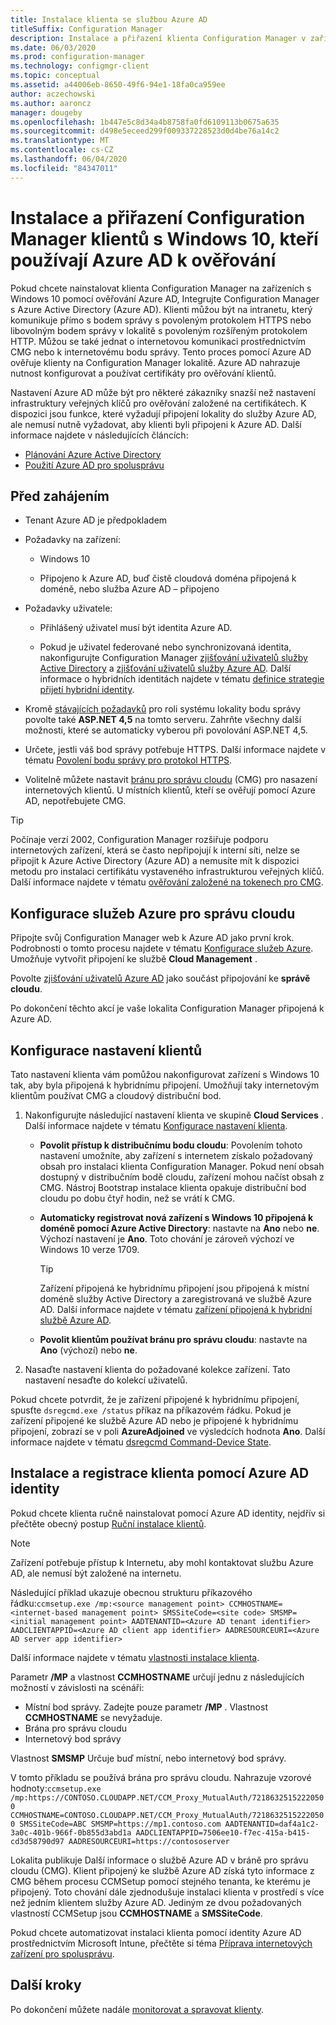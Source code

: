 ```yaml
---
title: Instalace klienta se službou Azure AD
titleSuffix: Configuration Manager
description: Instalace a přiřazení klienta Configuration Manager v zařízeních s Windows 10 pomocí Azure Active Directory pro ověřování
ms.date: 06/03/2020
ms.prod: configuration-manager
ms.technology: configmgr-client
ms.topic: conceptual
ms.assetid: a44006eb-8650-49f6-94e1-18fa0ca959ee
author: aczechowski
ms.author: aaroncz
manager: dougeby
ms.openlocfilehash: 1b447e5c8d34a4b8758fa0fd6109113b0675a635
ms.sourcegitcommit: d498e5eceed299f009337228523d0d4be76a14c2
ms.translationtype: MT
ms.contentlocale: cs-CZ
ms.lasthandoff: 06/04/2020
ms.locfileid: "84347011"
---
```

# <a name="install-and-assign-configuration-manager-windows-10-clients-using-azure-ad-for-authentication"></a>Instalace a přiřazení Configuration Manager klientů s Windows 10, kteří používají Azure AD k ověřování

Pokud chcete nainstalovat klienta Configuration Manager na zařízeních s Windows 10 pomocí ověřování Azure AD, Integrujte Configuration Manager s Azure Active Directory (Azure AD). Klienti můžou být na intranetu, který komunikuje přímo s bodem správy s povoleným protokolem HTTPS nebo libovolným bodem správy v lokalitě s povoleným rozšířeným protokolem HTTP. Můžou se také jednat o internetovou komunikaci prostřednictvím CMG nebo k internetovému bodu správy. Tento proces pomocí Azure AD ověřuje klienty na Configuration Manager lokalitě. Azure AD nahrazuje nutnost konfigurovat a používat certifikáty pro ověřování klientů.

Nastavení Azure AD může být pro některé zákazníky snazší než nastavení infrastruktury veřejných klíčů pro ověřování založené na certifikátech. K dispozici jsou funkce, které vyžadují připojení lokality do služby Azure AD, ale nemusí nutně vyžadovat, aby klienti byli připojeni k Azure AD.<!-- SCCMDocs issue 1259 --> Další informace najdete v následujících článcích:

- [Plánování Azure Active Directory](../../plan-design/security/plan-for-security.md#bkmk_planazuread)
- [Použití Azure AD pro spolusprávu](../../../comanage/quickstart-hybrid-aad.md)

## <a name="before-you-begin"></a>Před zahájením

- Tenant Azure AD je předpokladem  

- Požadavky na zařízení:  

  - Windows 10  

  - Připojeno k Azure AD, buď čistě cloudová doména připojená k doméně, nebo služba Azure AD – připojeno  

- Požadavky uživatele:  

  - Přihlášený uživatel musí být identita Azure AD.

  - Pokud je uživatel federované nebo synchronizovaná identita, nakonfigurujte Configuration Manager [zjišťování uživatelů služby Active Directory](../../servers/deploy/configure/about-discovery-methods.md#bkmk_aboutUser) a [zjišťování uživatelů služby Azure AD](../../servers/deploy/configure/about-discovery-methods.md#azureaddisc). Další informace o hybridních identitách najdete v tématu [definice strategie přijetí hybridní identity](https://docs.microsoft.com/azure/active-directory/hybrid/plan-hybrid-identity-design-considerations-identity-adoption-strategy).<!--497750-->

- Kromě [stávajících požadavků](../../plan-design/configs/site-and-site-system-prerequisites.md#bkmk_2012MPpreq) pro roli systému lokality bodu správy povolte také **ASP.NET 4,5** na tomto serveru. Zahrňte všechny další možnosti, které se automaticky vyberou při povolování ASP.NET 4,5.  

- Určete, jestli váš bod správy potřebuje HTTPS. Další informace najdete v tématu [Povolení bodu správy pro protokol HTTPS](../manage/cmg/certificates-for-cloud-management-gateway.md#bkmk_mphttps).  

- Volitelně můžete nastavit [bránu pro správu cloudu](../manage/cmg/plan-cloud-management-gateway.md) (CMG) pro nasazení internetových klientů. U místních klientů, kteří se ověřují pomocí Azure AD, nepotřebujete CMG.  

> [!TIP]
> Počínaje verzí 2002,<!--5686290--> Configuration Manager rozšiřuje podporu internetových zařízení, která se často nepřipojují k interní síti, nelze se připojit k Azure Active Directory (Azure AD) a nemusíte mít k dispozici metodu pro instalaci certifikátu vystaveného infrastrukturou veřejných klíčů. Další informace najdete v tématu [ověřování založené na tokenech pro CMG](deploy-clients-cmg-token.md).

## <a name="configure-azure-services-for-cloud-management"></a>Konfigurace služeb Azure pro správu cloudu

Připojte svůj Configuration Manager web k Azure AD jako první krok. Podrobnosti o tomto procesu najdete v tématu [Konfigurace služeb Azure](../../servers/deploy/configure/azure-services-wizard.md). Umožňuje vytvořit připojení ke službě **Cloud Management** .

Povolte [zjišťování uživatelů Azure AD](../../servers/deploy/configure/configure-discovery-methods.md#azureaadisc) jako součást připojování ke **správě cloudu**.

Po dokončení těchto akcí je vaše lokalita Configuration Manager připojená k Azure AD.

## <a name="configure-client-settings"></a>Konfigurace nastavení klientů

Tato nastavení klienta vám pomůžou nakonfigurovat zařízení s Windows 10 tak, aby byla připojená k hybridnímu připojení. Umožňují taky internetovým klientům používat CMG a cloudový distribuční bod.

1. Nakonfigurujte následující nastavení klienta ve skupině **Cloud Services** . Další informace najdete v tématu [Konfigurace nastavení klienta](configure-client-settings.md).

    - **Povolit přístup k distribučnímu bodu cloudu**: Povolením tohoto nastavení umožníte, aby zařízení s internetem získalo požadovaný obsah pro instalaci klienta Configuration Manager. Pokud není obsah dostupný v distribučním bodě cloudu, zařízení mohou načíst obsah z CMG. Nástroj Bootstrap instalace klienta opakuje distribuční bod cloudu po dobu čtyř hodin, než se vrátí k CMG.<!--495533-->  

    - **Automaticky registrovat nová zařízení s Windows 10 připojená k doméně pomocí Azure Active Directory**: nastavte na **Ano** nebo **ne**. Výchozí nastavení je **Ano**. Toto chování je zároveň výchozí ve Windows 10 verze 1709.

        > [!TIP]
        > Zařízení připojená ke hybridnímu připojení jsou připojená k místní doméně služby Active Directory a zaregistrovaná ve službě Azure AD. Další informace najdete v tématu [zařízení připojená k hybridní službě Azure AD](https://docs.microsoft.com/azure/active-directory/devices/concept-azure-ad-join-hybrid).<!-- MEMDocs#325 -->

    - **Povolit klientům používat bránu pro správu cloudu**: nastavte na **Ano** (výchozí) nebo **ne**.  

2. Nasaďte nastavení klienta do požadované kolekce zařízení. Tato nastavení nesaďte do kolekcí uživatelů.

Pokud chcete potvrdit, že je zařízení připojené k hybridnímu připojení, spusťte `dsregcmd.exe /status` příkaz na příkazovém řádku. Pokud je zařízení připojené ke službě Azure AD nebo je připojené k hybridnímu připojení, zobrazí se v poli **AzureAdjoined** ve výsledcích hodnota **Ano**. Další informace najdete v tématu [dsregcmd Command-Device State](https://docs.microsoft.com/azure/active-directory/devices/troubleshoot-device-dsregcmd).

## <a name="install-and-register-the-client-using-azure-ad-identity"></a>Instalace a registrace klienta pomocí Azure AD identity

Pokud chcete klienta ručně nainstalovat pomocí Azure AD identity, nejdřív si přečtěte obecný postup [Ruční instalace klientů](deploy-clients-to-windows-computers.md#BKMK_Manual).

> [!Note]  
> Zařízení potřebuje přístup k Internetu, aby mohl kontaktovat službu Azure AD, ale nemusí být založené na internetu.

Následující příklad ukazuje obecnou strukturu příkazového řádku:`ccmsetup.exe /mp:<source management point> CCMHOSTNAME=<internet-based management point> SMSSiteCode=<site code> SMSMP=<initial management point> AADTENANTID=<Azure AD tenant identifier> AADCLIENTAPPID=<Azure AD client app identifier> AADRESOURCEURI=<Azure AD server app identifier>`

Další informace najdete v tématu [vlastnosti instalace klienta](about-client-installation-properties.md).

Parametr **/MP** a vlastnost **CCMHOSTNAME** určují jednu z následujících možností v závislosti na scénáři:

- Místní bod správy. Zadejte pouze parametr **/MP** . Vlastnost **CCMHOSTNAME** se nevyžaduje.
- Brána pro správu cloudu
- Internetový bod správy

Vlastnost **SMSMP** Určuje buď místní, nebo internetový bod správy.

V tomto příkladu se používá brána pro správu cloudu. Nahrazuje vzorové hodnoty:`ccmsetup.exe /mp:https://CONTOSO.CLOUDAPP.NET/CCM_Proxy_MutualAuth/72186325152220500 CCMHOSTNAME=CONTOSO.CLOUDAPP.NET/CCM_Proxy_MutualAuth/72186325152220500 SMSSiteCode=ABC SMSMP=https://mp1.contoso.com AADTENANTID=daf4a1c2-3a0c-401b-966f-0b855d3abd1a AADCLIENTAPPID=7506ee10-f7ec-415a-b415-cd3d58790d97 AADRESOURCEURI=https://contososerver`

Lokalita publikuje Další informace o službě Azure AD v bráně pro správu cloudu (CMG). Klient připojený ke službě Azure AD získá tyto informace z CMG během procesu CCMSetup pomocí stejného tenanta, ke kterému je připojený. Toto chování dále zjednodušuje instalaci klienta v prostředí s více než jedním klientem služby Azure AD. Jediným ze dvou požadovaných vlastností CCMSetup jsou **CCMHOSTNAME** a **SMSSiteCode**.<!--3607731-->

Pokud chcete automatizovat instalaci klienta pomocí identity Azure AD prostřednictvím Microsoft Intune, přečtěte si téma [Příprava internetových zařízení pro spolusprávu](../../../comanage/how-to-prepare-Win10.md#install-the-configuration-manager-client).

## <a name="next-steps"></a>Další kroky

Po dokončení můžete nadále [monitorovat a spravovat klienty](../manage/monitor-clients.md).
